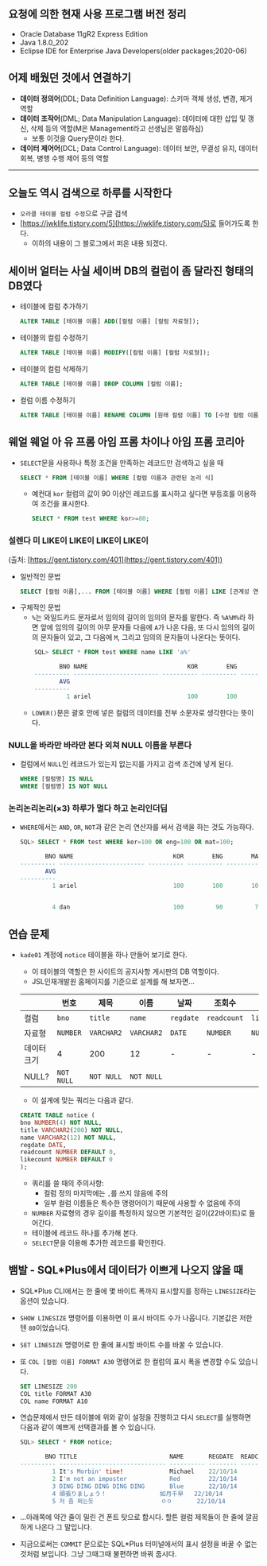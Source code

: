 ## 요청에 의한 현재 사용 프로그램 버전 정리

- Oracle Database 11gR2 Express Edition
- Java 1.8.0_202
- Eclipse IDE for Enterprise Java Developers(older packages;2020-06)

## 어제 배웠던 것에서 연결하기

- **데이터 정의어**(DDL; Data Definition Language): 스키마 객체 생성, 변경, 제거 역할
- **데이터 조작어**(DML; Data Manipulation Language): 데이터에 대한 삽입 및 갱신, 삭제 등의 역할(M은 Management라고 선생님은 말씀하심)
    - 보통 이것을 Query문이라 한다.
- **데이터 제어어**(DCL; Data Control Language): 데이터 보안, 무결성 유지, 데이터 회복, 병행 수행 제어 등의 역할

---

## 오늘도 역시 검색으로 하루를 시작한다

- `오라클 테이블 컬럼 수정`으로 구글 검색
- [https://jwklife.tistory.com/5](https://jwklife.tistory.com/5)로 들어가도록 한다.
    - 이하의 내용이 그 블로그에서 퍼온 내용 되겠다.

## 세이버 얼터는 사실 세이버 DB의 컬럼이 좀 달라진 형태의 DB였다

- 테이블에 컬럼 추가하기
    ```sql
    ALTER TABLE [테이블 이름] ADD([컬럼 이름] [컬럼 자료형]);
    ```
- 테이블의 컬럼 수정하기
    ```sql
    ALTER TABLE [테이블 이름] MODIFY([컬럼 이름] [컬럼 자료형]);
    ```
- 테이블의 컬럼 삭제하기
    ```sql
    ALTER TABLE [테이블 이름] DROP COLUMN [컬럼 이름];
    ```
- 컬럼 이름 수정하기
    ```sql
    ALTER TABLE [테이블 이름] RENAME COLUMN [원래 컬럼 이름] TO [수정 컬럼 이름];
    ```

## 웨얼 웨얼 아 유 프롬 아임 프롬 차이나 아임 프롬 코리아

- `SELECT`문을 사용하나 특정 조건을 만족하는 레코드만 검색하고 싶을 때
    ```sql
    SELECT * FROM [테이블 이름] WHERE [컬럼 이름과 관련된 논리 식]
    ```
    - 예컨대 `kor` 컬럼의 값이 90 이상인 레코드를 표시하고 싶다면 부등호를 이용하여 조건을 표시한다.
        ```sql
        SELECT * FROM test WHERE kor>=80;
        ```

### 설렌다 미 LIKE이 LIKE이 LIKE이 LIKE이

(출처: [https://gent.tistory.com/401](https://gent.tistory.com/401))
- 일반적인 문법
    ```sql
    SELECT [컬럼 이름],... FROM [테이블 이름] WHERE [컬럼 이름] LIKE [관계성 연산자];
    ```
- 구체적인 문법
    - `%`는 와일드카드 문자로서 임의의 길이의 임의의 문자를 말한다. 즉 `%A%M%`라 하면 앞에 임의의 길이의 아무 문자들 다음에 `A`가 나온 다음, 또 다시 임의의 길이의 문자들이 있고, 그 다음에 `M`, 그리고 임의의 문자들이 나온다는 뜻이다.
    ```sql
        SQL> SELECT * FROM test WHERE name LIKE 'a%'

               BNO NAME                            KOR        ENG        MAT        TOT
        ---------- ------------------------ ---------- ---------- ---------- ----------
               AVG
        ----------
                 1 ariel                           100        100        100

    ```
    - `LOWER()`문은 괄호 안에 넣은 컬럼의 데이터를 전부 소문자로 생각한다는 뜻이다.

### NULL을 바라만 바라만 본다 외쳐 NULL 이름을 부른다

- 컬럼에서 `NULL`인 레코드가 있는지 없는지를 가지고 검색 조건에 넣게 된다.
    ```sql
    WHERE [컬럼명] IS NULL
    WHERE [컬럼명] IS NOT NULL
    ```

### 논리논리논리(×3) 하루가 멀다 하고 논리인더딥

- `WHERE`에서는 `AND`, `OR`, `NOT`과 같은 논리 연산자를 써서 검색을 하는 것도 가능하다.
    ```sql
    SQL> SELECT * FROM test WHERE kor=100 OR eng=100 OR mat=100;   
    
           BNO NAME                            KOR        ENG        MAT        TOT
    ---------- ------------------------ ---------- ---------- ---------- ----------
           AVG
    ----------
             1 ariel                           100        100        100


             4 dan                             100         90         70


    ```

## 연습 문제

- `kade01` 계정에 `notice` 테이블을 하나 만들어 보기로 한다.
    - 이 테이블의 역할은 한 사이트의 공지사항 게시판의 DB 역할이다.
    - JSL인재개발원 홈페이지를 기준으로 설계를 해 보자면...

    | | 번호 | 제목 | 이름 | 날짜 | 조회수 | 추천수 |
    |---|---|---|---|---|---|---|
    | 컬럼 | `bno` | `title` | `name` | `regdate` | `readcount` | `likecount` |
    | 자료형 |  `NUMBER` | `VARCHAR2` | `VARCHAR2` | `DATE` | `NUMBER` | `NUMBER` |
    | 데이터 크기 | 4 | 200 | 12 | - | - | - |
    | NULL? | `NOT NULL` | `NOT NULL` | `NOT NULL ` | | | |

    - 이 설계에 맞는 쿼리는 다음과 같다.

    ```sql
    CREATE TABLE notice (
    bno NUMBER(4) NOT NULL,
    title VARCHAR2(200) NOT NULL,
    name VARCHAR2(12) NOT NULL,
    regdate DATE,
    readcount NUMBER DEFAULT 0,
    likecount NUMBER DEFAULT 0
    );
    ```
    - 쿼리를 쓸 때의 주의사항:
        - 컬럼 정의 마지막에는 `,`를 쓰지 않음에 주의
        - 일부 컬럼 이름들은 특수한 명령어이기 때문에 사용할 수 없음에 주의
    - `NUMBER` 자료형의 경우 길이를 특정하지 않으면 기본적인 길이(22바이트)로 들어간다.
    - 테이블에 레코드 하나를 추가해 본다.
    - `SELECT`문을 이용해 추가한 레코드를 확인한다.

## 뱀발 - SQL*Plus에서 데이터가 이쁘게 나오지 않을 때

- SQL*Plus CLI에서는 한 줄에 몇 바이트 폭까지 표시할지를 정하는 `LINESIZE`라는 옵션이 있습니다.
- `SHOW LINESIZE` 명령어를 이용하면 이 표시 바이트 수가 나옵니다. 기본값은 저한텐 `80`이었습니다.
- `SET LINESIZE` 명령어로 한 줄에 표시할 바이트 수를 바꿀 수 있습니다.
- 또 `COL [컬럼 이름] FORMAT A30` 명령어로 한 컬럼의 표시 폭을 변경할 수도 있습니다.

    ```sql
    SET LINESIZE 200
    COL title FORMAT A30
    COL name FORMAT A10
    ```
    
- 연습문제에서 만든 테이블에 위와 같이 설정을 진행하고 다시 `SELECT`를 실행하면 다음과 같이 예쁘게 선택결과를 볼 수 있습니다.

    ```sql
    SQL> SELECT * FROM notice;

           BNO TITLE                          NAME       REGDATE  READCOUNT  LIKECOUNT
    ---------- ------------------------------ ---------- -------- ---------- ----------
             1 It's Morbin' time!             Michael    22/10/14          0         0
             2 I'm not an imposter            Red        22/10/14          0         0
             3 DING DING DING DING DING       Blue       22/10/14          0         0
             4 頑張りましょう！               如月千早   22/10/14          0         0
             5 저 좀 쩌는듯                   ㅇㅇ       22/10/14          0         0
    ```

- ...아래쪽에 약간 줄이 밀린 건 폰트 탓으로 합시다. 할튼 컬럼 제목들이 한 줄에 깔끔하게 나온다 그 말입니다.
- 지금으로써는 `COMMIT` 문으로는 SQL*Plus 터미널에서의 표시 설정을 바꿀 수 없는 것처럼 보입니다. 그냥 그때그때 불편하면 바꿔 줍시다.
